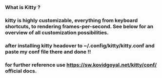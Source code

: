 ### What is Kitty ? 

### kitty is highly customizable, everything from keyboard shortcuts, to rendering frames-per-second. See below for an overview of all customization possibilities.

### after installing kitty headover to ~/.config/kitty/kitty.conf and paste my conf file there and done !! 

### for further reference use https://sw.kovidgoyal.net/kitty/conf/ official docs.
